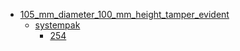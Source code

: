 * [105_mm_diameter_100_mm_height_tamper_evident](105_mm_diameter_100_mm_height_tamper_evident)
  * [systempak](105_mm_diameter_100_mm_height_tamper_evident/systempak)
    * [254](105_mm_diameter_100_mm_height_tamper_evident/systempak/254)
